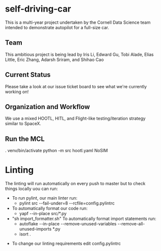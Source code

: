 # self-driving-car
This is a multi-year project undertaken by the Cornell Data Science team intended to demonstrate autopilot for a full-size car.

## Team
This ambitious project is being lead by Iris Li, Edward Gu, Tobi Alade, Elias Little, Eric Zhang, Adarsh Sriram, and Shihao Cao

## Current Status
Please take a look at our issue ticket board to see what we're currently working on!

## Organization and Workflow
We use a mixed HOOTL, HITL, and Flight-like testing/iteration strategy similar to SpaceX.


## Run the MCL

. venv/bin/activate
python -m src hootl.yaml NoSIM

# Linting
The linting will run automatically on every push to master but to check things locally uou can run:
- To run pylint, our main linter run:
  - pylint src --fail-under=8 --rcfile=config.pylintrc
- To automatically format our code run:
  - yapf --in-place src/*.py
- "sh import_formatter.sh" To automatically format import statements run:
  - autoflake --in-place --remove-unused-variables --remove-all-unused-imports *.py
  - isort .


* To change our linting requirements edit config.pylintrc